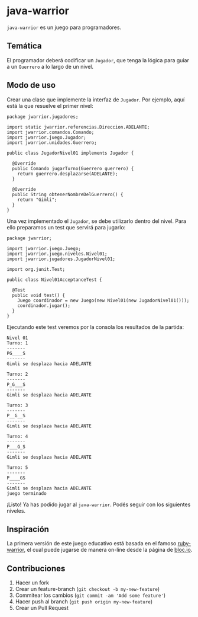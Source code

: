 # java-warrior

`java-warrior` es un juego para programadores.

## Temática

El programador deberá codificar un `Jugador`, que tenga la lógica para guiar a un `Guerrero` a lo largo de un nivel.

## Modo de uso

Crear una clase que implemente la interfaz de `Jugador`. Por ejemplo, aquí está la que resuelve el primer nivel:

    package jwarrior.jugadores;

    import static jwarrior.referencias.Direccion.ADELANTE;
    import jwarrior.comandos.Comando;
    import jwarrior.juego.Jugador;
    import jwarrior.unidades.Guerrero;

    public class JugadorNivel01 implements Jugador {

      @Override
      public Comando jugarTurno(Guerrero guerrero) {
        return guerrero.desplazarse(ADELANTE);
      }
      
      @Override
      public String obtenerNombreDelGuerrero() {
        return "Gimli";
      }
    }

Una vez implementado el `Jugador`, se debe utilizarlo dentro del nivel. Para ello preparamos un test que servirá para jugarlo:

    package jwarrior;

    import jwarrior.juego.Juego;
    import jwarrior.juego.niveles.Nivel01;
    import jwarrior.jugadores.JugadorNivel01;

    import org.junit.Test;

    public class Nivel01AcceptanceTest {

      @Test
      public void test() {
        Juego coordinador = new Juego(new Nivel01(new JugadorNivel01()));
        coordinador.jugar();
      }
    }

Ejecutando este test veremos por la consola los resultados de la partida:

    Nivel 01
    Turno: 1
    -------
    PG____S
    -------
    Gimli se desplaza hacia ADELANTE

    Turno: 2
    -------
    P_G___S
    -------
    Gimli se desplaza hacia ADELANTE

    Turno: 3
    -------
    P__G__S
    -------
    Gimli se desplaza hacia ADELANTE

    Turno: 4
    -------
    P___G_S
    -------
    Gimli se desplaza hacia ADELANTE

    Turno: 5
    -------
    P____GS
    -------
    Gimli se desplaza hacia ADELANTE
    juego terminado

¡Listo! Ya has podido jugar al `java-warrior`. Podés seguir con los siguientes niveles.

## Inspiración

La primera versión de este juego educativo está basada en el famoso [ruby-warrior](https://github.com/ryanb/ruby-warrior), el cual puede jugarse de manera on-line desde la página de [bloc.io](https://www.bloc.io/ruby-warrior#/).

## Contribuciones

1. Hacer un fork
2. Crear un feature-branch (`git checkout -b my-new-feature`)
3. Commitear los cambios (`git commit -am 'Add some feature'`)
4. Hacer push al branch (`git push origin my-new-feature`)
5. Crear un Pull Request